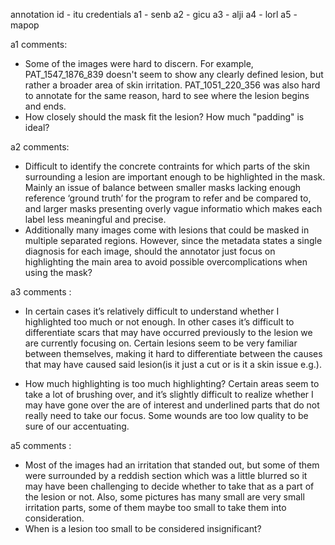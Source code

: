 annotation id - itu credentials
a1 - senb
a2 - gicu
a3 - alji
a4 - lorl
a5 - mapop


a1 comments:

* Some of the images were hard to discern. For example, PAT_1547_1876_839 doesn't seem to show any clearly defined lesion, but rather a broader area of skin irritation. PAT_1051_220_356 was also hard to annotate for the same reason, hard to see where the lesion begins and ends.
* How closely should the mask fit the lesion? How much "padding" is ideal? 


a2 comments:

* Difficult to identify the concrete contraints for which parts of the skin surrounding a lesion are important enough to be highlighted in the mask. Mainly an issue of balance between  smaller masks lacking enough reference ‘ground truth’ for the program to refer and be compared to, and larger masks presenting overly vague informatio which makes each label less meaningful and precise.
* Additionally many images come with lesions that could be masked in multiple separated regions. However, since the metadata states a single diagnosis for each image, should the annotator just focus on highlighting the main area to avoid possible overcomplications when using the mask?

a3 comments : 

* In certain cases it’s relatively difficult to understand whether I highlighted too much or not enough. In other cases it’s difficult to differentiate scars that may have occurred previously to the lesion we are currently focusing on. Certain lesions seem to be very familiar between themselves, making it hard to differentiate between the causes that may have caused said lesion(is it just a cut or is it a skin issue e.g.).

* How much highlighting is too much highlighting? Certain areas seem to take a lot of brushing over, and it’s slightly difficult to realize whether I may have gone over the are of interest and underlined parts that do not really need to take our focus.  Some wounds are too low quality to be sure of our accentuating.

a5 comments :

* Most of the images had an irritation that standed out, but some of them were surrounded by a reddish section which was a little blurred so it may have been challenging to decide whether to take that as a part of the lesion or not. Also, some pictures has many small are very small irritation parts, some of them maybe too small to take them into consideration.
* When is a lesion too small to be considered insignificant?  
